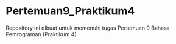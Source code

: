 # Pertemuan9_Praktikum4
Repository ini dibuat untuk memenuhi tugas Pertemuan 9 Bahasa Pemrograman (Praktikum 4)
